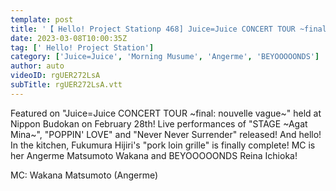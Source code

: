 ```yaml
---
template: post
title: '【 Hello! Project Stationp 468] Juice=Juice CONCERT TOUR ~final: nouvelle vague~ special feature! Hello! Kitchen Hijiri Fukumura MC: Wakana Matsumoto & Reina Ichioka'
date: 2023-03-08T10:00:35Z
tag: [' Hello! Project Station']
category: ['Juice=Juice', 'Morning Musume', 'Angerme', 'BEYOOOOONDS']
author: auto 
videoID: rgUER272LsA
subTitle: rgUER272LsA.vtt
---
```

Featured on "Juice=Juice CONCERT TOUR ~final: nouvelle vague~" held at Nippon Budokan on February 28th! Live performances of "STAGE ~Agat Mina~", "POPPIN' LOVE" and "Never Never Surrender" released! And hello! In the kitchen, Fukumura Hijiri's "pork loin grille" is finally complete! MC is her Angerme Matsumoto Wakana and BEYOOOOONDS Reina Ichioka!

MC: Wakana Matsumoto (Angerme)
